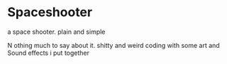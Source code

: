 # Spaceshooter
a space shooter. plain and simple

N othing much to say about it. shitty and weird coding with some art and Sound effects i put together
